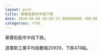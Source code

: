 ```yaml
---
layout: post
title: 華爾街股市中段下跌
date: 2020-04-04 02:03:13.000000000 +08:00
categories: rthk
---
```


華爾街股市中段下跌。

道瓊斯工業平均指數報20939，下跌474點。
